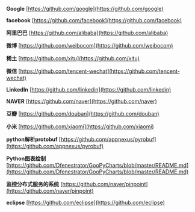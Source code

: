 **Google**		[https://github.com/google](https://github.com/google)

**facebook**	[https://github.com/facebook](https://github.com/facebook)

**阿里巴巴**		[https://github.com/alibaba](https://github.com/alibaba)

**微博**		[https://github.com/weibocom](https://github.com/weibocom)

**稀土**		[https://github.com/xitu](https://github.com/xitu)

**微信**		[https://github.com/tencent-wechat](https://github.com/tencent-wechat)

**LinkedIn**	[https://github.com/linkedin](https://github.com/linkedin)

**NAVER**	[https://github.com/naver](https://github.com/naver)

**豆瓣**		[https://github.com/douban](https://github.com/douban)

**小米**		[https://github.com/xiaomi](https://github.com/xiaomi)

**python解析protobuf**	[https://github.com/appnexus/pyrobuf](https://github.com/appnexus/pyrobuf)

**Python图表绘制**	[https://github.com/Dfenestrator/GooPyCharts/blob/master/README.md](https://github.com/Dfenestrator/GooPyCharts/blob/master/README.md)

**监控分布式服务的系统**	[https://github.com/naver/pinpoint](https://github.com/naver/pinpoint)

**eclipse**		[https://github.com/eclipse](https://github.com/eclipse)